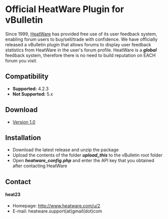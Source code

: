 Official HeatWare Plugin for vBulletin
======
Since 1999, [HeatWare](http://wwww.heatware.com) has provided free use of its user feedback system, enabling forum users to buy/sell/trade with confidence. We have officially released a vBulletin plugin that allows forums to display user feedback statistics from HeatWare in the user's forum profile. HeatWare is a ***global*** feedback system, therefore there is no need to build reputation on EACH forum you visit.

## Compatibility 
* **Supported:** 4.2.3
* **Not Supported:** 5.x

## Download
* [Version 1.0](link)

## Installation
* Download the latest release and unzip the package
* Upload the contents of the folder ***upload_this*** to the vBulletin root folder
* Open ***heatware_config.php*** and enter the API key that you obtained after contacting HeatWare

## Contact
#### heat23
* Homepage: http://www.heatware.com/u/2 
* E-mail: heatware.support(at)gmail(dot)com 
